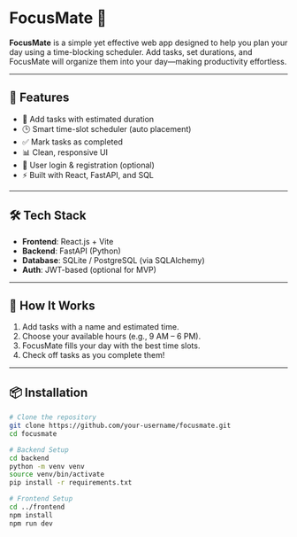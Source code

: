 # FocusMate 🧠

**FocusMate** is a simple yet effective web app designed to help you plan your day using a time-blocking scheduler. Add tasks, set durations, and FocusMate will organize them into your day—making productivity effortless.

---

## 🚀 Features

- 📝 Add tasks with estimated duration
- 🕒 Smart time-slot scheduler (auto placement)
- ✅ Mark tasks as completed
- 📊 Clean, responsive UI
- 🔐 User login & registration (optional)
- ⚡ Built with React, FastAPI, and SQL

---

## 🛠 Tech Stack

- **Frontend**: React.js + Vite
- **Backend**: FastAPI (Python)
- **Database**: SQLite / PostgreSQL (via SQLAlchemy)
- **Auth**: JWT-based (optional for MVP)

---

## 🧠 How It Works

1. Add tasks with a name and estimated time.
2. Choose your available hours (e.g., 9 AM – 6 PM).
3. FocusMate fills your day with the best time slots.
4. Check off tasks as you complete them!

---

## 📦 Installation

```bash
# Clone the repository
git clone https://github.com/your-username/focusmate.git
cd focusmate

# Backend Setup
cd backend
python -m venv venv
source venv/bin/activate
pip install -r requirements.txt

# Frontend Setup
cd ../frontend
npm install
npm run dev
